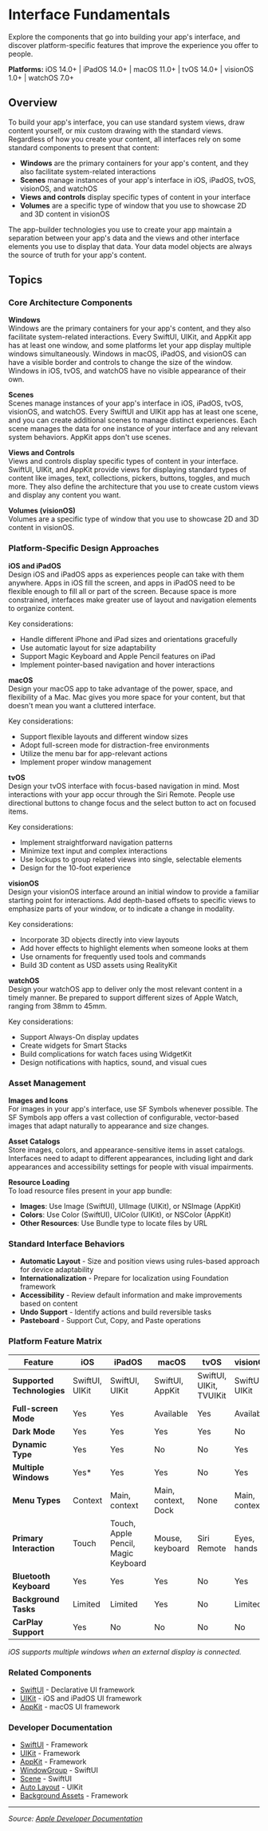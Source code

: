 # Interface Fundamentals

Explore the components that go into building your app's interface, and discover platform-specific features that improve the experience you offer to people.

**Platforms:** iOS 14.0+ | iPadOS 14.0+ | macOS 11.0+ | tvOS 14.0+ | visionOS 1.0+ | watchOS 7.0+

## Overview

To build your app's interface, you can use standard system views, draw content yourself, or mix custom drawing with the standard views. Regardless of how you create your content, all interfaces rely on some standard components to present that content:

- **Windows** are the primary containers for your app's content, and they also facilitate system-related interactions
- **Scenes** manage instances of your app's interface in iOS, iPadOS, tvOS, visionOS, and watchOS
- **Views and controls** display specific types of content in your interface
- **Volumes** are a specific type of window that you use to showcase 2D and 3D content in visionOS

The app-builder technologies you use to create your app maintain a separation between your app's data and the views and other interface elements you use to display that data. Your data model objects are always the source of truth for your app's content.

## Topics

### Core Architecture Components

**Windows**  
Windows are the primary containers for your app's content, and they also facilitate system-related interactions. Every SwiftUI, UIKit, and AppKit app has at least one window, and some platforms let your app display multiple windows simultaneously. Windows in macOS, iPadOS, and visionOS can have a visible border and controls to change the size of the window. Windows in iOS, tvOS, and watchOS have no visible appearance of their own.

**Scenes**  
Scenes manage instances of your app's interface in iOS, iPadOS, tvOS, visionOS, and watchOS. Every SwiftUI and UIKit app has at least one scene, and you can create additional scenes to manage distinct experiences. Each scene manages the data for one instance of your interface and any relevant system behaviors. AppKit apps don't use scenes.

**Views and Controls**  
Views and controls display specific types of content in your interface. SwiftUI, UIKit, and AppKit provide views for displaying standard types of content like images, text, collections, pickers, buttons, toggles, and much more. They also define the architecture that you use to create custom views and display any content you want.

**Volumes (visionOS)**  
Volumes are a specific type of window that you use to showcase 2D and 3D content in visionOS.

### Platform-Specific Design Approaches

**iOS and iPadOS**  
Design iOS and iPadOS apps as experiences people can take with them anywhere. Apps in iOS fill the screen, and apps in iPadOS need to be flexible enough to fill all or part of the screen. Because space is more constrained, interfaces make greater use of layout and navigation elements to organize content.

Key considerations:
- Handle different iPhone and iPad sizes and orientations gracefully
- Use automatic layout for size adaptability
- Support Magic Keyboard and Apple Pencil features on iPad
- Implement pointer-based navigation and hover interactions

**macOS**  
Design your macOS app to take advantage of the power, space, and flexibility of a Mac. Mac gives you more space for your content, but that doesn't mean you want a cluttered interface.

Key considerations:
- Support flexible layouts and different window sizes
- Adopt full-screen mode for distraction-free environments
- Utilize the menu bar for app-relevant actions
- Implement proper window management

**tvOS**  
Design your tvOS interface with focus-based navigation in mind. Most interactions with your app occur through the Siri Remote. People use directional buttons to change focus and the select button to act on focused items.

Key considerations:
- Implement straightforward navigation patterns
- Minimize text input and complex interactions
- Use lockups to group related views into single, selectable elements
- Design for the 10-foot experience

**visionOS**  
Design your visionOS interface around an initial window to provide a familiar starting point for interactions. Add depth-based offsets to specific views to emphasize parts of your window, or to indicate a change in modality.

Key considerations:
- Incorporate 3D objects directly into view layouts
- Add hover effects to highlight elements when someone looks at them
- Use ornaments for frequently used tools and commands
- Build 3D content as USD assets using RealityKit

**watchOS**  
Design your watchOS app to deliver only the most relevant content in a timely manner. Be prepared to support different sizes of Apple Watch, ranging from 38mm to 45mm.

Key considerations:
- Support Always-On display updates
- Create widgets for Smart Stacks
- Build complications for watch faces using WidgetKit
- Design notifications with haptics, sound, and visual cues

### Asset Management

**Images and Icons**  
For images in your app's interface, use SF Symbols whenever possible. The SF Symbols app offers a vast collection of configurable, vector-based images that adapt naturally to appearance and size changes.

**Asset Catalogs**  
Store images, colors, and appearance-sensitive items in asset catalogs. Interfaces need to adapt to different appearances, including light and dark appearances and accessibility settings for people with visual impairments.

**Resource Loading**  
To load resource files present in your app bundle:
- **Images**: Use Image (SwiftUI), UIImage (UIKit), or NSImage (AppKit)
- **Colors**: Use Color (SwiftUI), UIColor (UIKit), or NSColor (AppKit)  
- **Other Resources**: Use Bundle type to locate files by URL

### Standard Interface Behaviors

- **Automatic Layout** - Size and position views using rules-based approach for device adaptability
- **Internationalization** - Prepare for localization using Foundation framework
- **Accessibility** - Review default information and make improvements based on content
- **Undo Support** - Identify actions and build reversible tasks
- **Pasteboard** - Support Cut, Copy, and Paste operations

### Platform Feature Matrix

| Feature | iOS | iPadOS | macOS | tvOS | visionOS | watchOS |
|---------|-----|--------|-------|------|----------|---------|
| **Supported Technologies** | SwiftUI, UIKit | SwiftUI, UIKit | SwiftUI, AppKit | SwiftUI, UIKit, TVUIKit | SwiftUI, UIKit | SwiftUI |
| **Full-screen Mode** | Yes | Yes | Available | Yes | Available | Yes |
| **Dark Mode** | Yes | Yes | Yes | Yes | No | No |
| **Dynamic Type** | Yes | Yes | No | No | Yes | Yes |
| **Multiple Windows** | Yes* | Yes | Yes | No | Yes | No |
| **Menu Types** | Context | Main, context | Main, context, Dock | None | Main, context | None |
| **Primary Interaction** | Touch | Touch, Apple Pencil, Magic Keyboard | Mouse, keyboard | Siri Remote | Eyes, hands | Touch, Digital Crown |
| **Bluetooth Keyboard** | Yes | Yes | Yes | No | Yes | No |
| **Background Tasks** | Limited | Limited | Yes | No | Limited | No |
| **CarPlay Support** | Yes | No | No | No | No | No |

*iOS supports multiple windows when an external display is connected.*

### Related Components

- [SwiftUI](https://developer.apple.com/design/human-interface-guidelines/swiftui) - Declarative UI framework
- [UIKit](https://developer.apple.com/design/human-interface-guidelines/uikit) - iOS and iPadOS UI framework
- [AppKit](https://developer.apple.com/design/human-interface-guidelines/appkit) - macOS UI framework

### Developer Documentation

- [SwiftUI](https://developer.apple.com/documentation/swiftui) - Framework
- [UIKit](https://developer.apple.com/documentation/uikit) - Framework
- [AppKit](https://developer.apple.com/documentation/appkit) - Framework
- [WindowGroup](https://developer.apple.com/documentation/swiftui/windowgroup) - SwiftUI
- [Scene](https://developer.apple.com/documentation/swiftui/scene) - SwiftUI
- [Auto Layout](https://developer.apple.com/documentation/uikit/auto_layout) - UIKit
- [Background Assets](https://developer.apple.com/documentation/backgroundassets) - Framework

---

*Source: [Apple Developer Documentation](https://developer.apple.com/documentation/technologyoverviews/interface-fundamentals)*